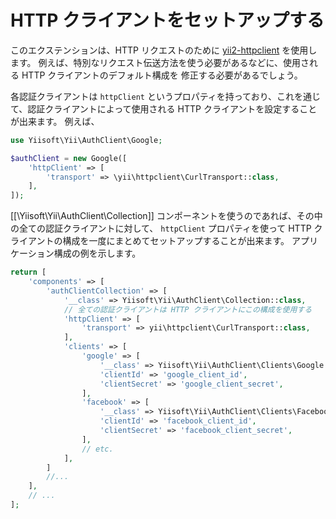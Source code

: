 HTTP クライアントをセットアップする
===================================

このエクステンションは、HTTP リクエストのために [yii2-httpclient](https://github.com/yiisoft/yii2-httpclient) を使用します。
例えば、特別なリクエスト伝送方法を使う必要があるなどに、使用される HTTP クライアントのデフォルト構成を
修正する必要があるでしょう。

各認証クライアントは `httpClient` というプロパティを持っており、これを通じて、認証クライアントによって使用される HTTP クライアントを設定することが出来ます。
例えば、

```php
use Yiisoft\Yii\AuthClient\Google;

$authClient = new Google([
    'httpClient' => [
        'transport' => \yii\httpclient\CurlTransport::class,
    ],
]);
```

[[\Yiisoft\Yii\AuthClient\Collection]] コンポーネントを使うのであれば、その中の全ての認証クライアントに対して、
`httpClient` プロパティを使って HTTP クライアントの構成を一度にまとめてセットアップすることが出来ます。
アプリケーション構成の例を示します。

```php
return [
    'components' => [
        'authClientCollection' => [
            '__class' => Yiisoft\Yii\AuthClient\Collection::class,
            // 全ての認証クライアントは HTTP クライアントにこの構成を使用する
            'httpClient' => [
                'transport' => yii\httpclient\CurlTransport::class,
            ],
            'clients' => [
                'google' => [
                    '__class' => Yiisoft\Yii\AuthClient\Clients\Google::class,
                    'clientId' => 'google_client_id',
                    'clientSecret' => 'google_client_secret',
                ],
                'facebook' => [
                    '__class' => Yiisoft\Yii\AuthClient\Clients\Facebook::class,
                    'clientId' => 'facebook_client_id',
                    'clientSecret' => 'facebook_client_secret',
                ],
                // etc.
            ],
        ]
        //...
    ],
    // ...
];
```
